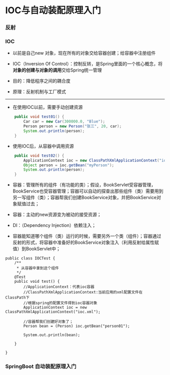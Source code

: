 # IOC与自动装配原理入门

### 反射

### IOC

- 以前是自己new 对象，现在所有的对象交给容器创建；给容器中注册组件

- IOC（Inversion Of Control）：控制反转，是Spring里面的一个核心概念，将**对象的创建与对象的调用**交给Spring统一管理

- 目的：降低程序之间的耦合度

- 原理：反射机制与工厂模式

------

- 在使用IOC以前，需要手动创建资源

```java
    public void test01() {
        Car car = new Car(300000.0, "Blue");
        Person person = new Person("张三", 20, car);
        System.out.println(person);
    }
```

- 使用IOC后，从容器中调用资源

```java
    public void test02() {
        ApplicationContext ioc = new ClassPathXmlApplicationContext("ioc.xml");
        Object person = ioc.getBean("myPerson");
        System.out.println(person);
    }
```

- 容器：管理所有的组件（有功能的类）；假设，BookServlet受容器管理，BookService也受容器管理；容器可以自动的探查出那些组件（类）需要用到另一写组件（类）；容器帮我们创建BookService对象，并把BookService对象赋值过去；

- 容器：主动的new资源变为被动的接受资源；

- DI：（Dependency Injection）依赖注入；

- 容器能知道哪个组件（类）运行的时候，需要另外一个类（组件）；容器通过反射的形式，将容器中准备好的BookService对象注入（利用反射给属性赋值）到BookServlet中；

```
public class IOCTest {
    /**
     * 从容器中拿到这个组件
     */
    @Test
    public void test() {
        //ApplicationContext：代表ioc容器
        //ClassPathXmlApplicationContext:当前应用的xml配置文件在 ClassPath下
        //根据spring的配置文件得到ioc容器对象
        ApplicationContext ioc = new ClassPathXmlApplicationContext("ioc.xml");

        //容器帮我们创建好对象了；
        Person bean = (Person) ioc.getBean("person01");

        System.out.println(bean);

    }

}
```

### SpringBoot 自动装配原理入门
